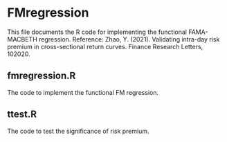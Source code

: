 # FMregression
This file documents the R code for implementing the functional FAMA-MACBETH regression.
Reference: Zhao, Y. (2021). Validating intra-day risk premium in cross-sectional return curves. Finance Research Letters, 102020.

## fmregression.R
The code to implement the functional FM regression.

## ttest.R
The code to test the significance of risk premium.
